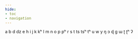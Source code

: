 ```yaml
---
hide:
- toc
- navigation
---
```

a
b
d
dz
e
h
i
j
k
kʰ
l
m
n
o
p
pʰ
r
s
t
ts
tsʰ
tʰ
u
w
y
ŋ
ɔ
ɖ
ɡ
ɯ
ʈ
ʈʰ
ʔ
